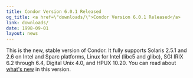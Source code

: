 ```yaml
---
title: Condor Version 6.0.1 Released
og_title: <a href=\"downloads/\">Condor Version 6.0.1 Released</a>
link: downloads/
date: 1998-09-01
layout: news
---
```


This is the new, stable version of Condor.  It fully supports Solaris 2.5.1 and 2.6 on Intel and Sparc platforms, Linux for Intel (libc5 and glibc), SGI IRIX 6.2 through 6.4, Digital Unix 4.0, and HPUX 10.20. You can read about <a href="manual/latest-stable/9_Version_History.html">what's new</a> in this version.
